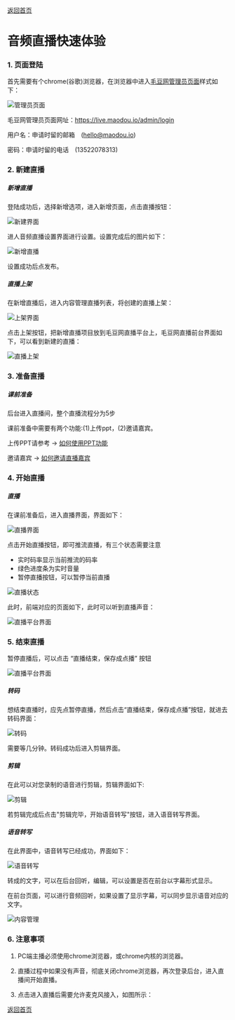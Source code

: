 [返回首页](../../README.md)

# 音频直播快速体验

### 1. 页面登陆

首先需要有个chrome(谷歌)浏览器，在浏览器中进入[毛豆网管理员页面](https://live.maodou.io/admin/login)样式如下：

![管理员页面](https://of6ygwuso.qnssl.com/docs/quickstart/zhibo-login.png)

毛豆网管理员页面网址：https://live.maodou.io/admin/login

用户名：申请时留的邮箱　(hello@maodou.io)

密码：申请时留的电话　(13522078313)

### 2. 新建直播

##### 新增直播

登陆成功后，选择新增选项，进入新增页面，点击直播按钮：

![新建界面](https://of6ygwuso.qnssl.com/docs/quickstart/qs_新建直播.png)

进人音频直播设置界面进行设置。设置完成后的图片如下：

![新增直播](https://of6ygwuso.qnssl.com/docs/quickstart/qs_填写直播信息2.png)

设置成功后点发布。

##### 直播上架

在新增直播后，进入内容管理直播列表，将创建的直播上架：

![上架界面](https://of6ygwuso.qnssl.com/docs/quickstart/qs_直播上架.png)

点击上架按钮，把新增直播项目放到毛豆网直播平台上，毛豆网直播前台界面如下，可以看到新建的直播：

![直播上架](https://of6ygwuso.qnssl.com/docs/quickstart/qs_直播前端首页2.png)

### 3. 准备直播

##### 课前准备

后台进入直播间，整个直播流程分为5步

课前准备中需要有两个功能:(1)上传ppt，(2)邀请嘉宾。  

上传PPT请参考 -> [如何使用PPT功能](../manual/how-to-use-PPT.md)

邀请嘉宾 -> [如何邀请直播嘉宾](../manual/how-to-invite.md)


### 4. 开始直播

##### 直播

在课前准备后，进入直播界面，界面如下：

![直播界面](https://of6ygwuso.qnssl.com/docs/quickstart/qs_直播后台1.png)

点击开始直播按钮，即可推流直播，有三个状态需要注意
- 实时码率显示当前推流的码率
- 绿色进度条为实时音量
- 暂停直播按钮，可以暂停当前直播

![直播状态](https://of6ygwuso.qnssl.com/docs/quickstart/qs_直播状态.png)

此时，前端对应的页面如下，此时可以听到直播声音：

![直播平台界面](https://of6ygwuso.qnssl.com/docs/quickstart/qs_直播前台.png)

### 5. 结束直播

暂停直播后，可以点击 “直播结束，保存成点播” 按钮

![直播平台界面](https://of6ygwuso.qnssl.com/docs/quickstart/qs_直播暂停.png)

##### 转码

想结束直播时，应先点暂停直播，然后点击“直播结束，保存成点播”按钮，就进去转码界面：

![转码](https://of6ygwuso.qnssl.com/docs/quickstart/qs_转码.png)

需要等几分钟。转码成功后进入剪辑界面。

##### 剪辑

在此可以对您录制的语音进行剪辑，剪辑界面如下:

![剪辑](https://of6ygwuso.qnssl.com/docs/quickstart/qs_剪辑.png)

若剪辑完成后点击"剪辑完毕，开始语音转写"按钮，进入语音转写界面。

##### 语音转写

在此界面中，语音转写已经成功，界面如下：

![语音转写](https://of6ygwuso.qnssl.com/docs/quickstart/qs_转文字.png)

转成的文字，可以在后台回听，编辑，可以设置是否在前台以字幕形式显示。

在前台页面，可以进行音频回听，如果设置了显示字幕，可以同步显示语音对应的文字。

![内容管理](https://of6ygwuso.qnssl.com/docs/quickstart/qs_回听.png)

### 6. 注意事项

1. PC端主播必须使用chrome浏览器，或chrome内核的浏览器。

2. 直播过程中如果没有声音，彻底关闭chrome浏览器，再次登录后台，进入直播间开始直播。

3. 点击进入直播后需要允许麦克风接入，如图所示：

[返回首页](../../README.md)
